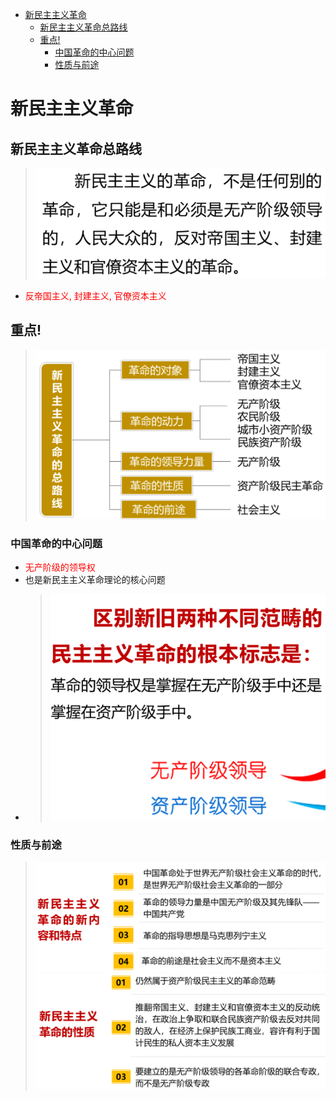- [新民主主义革命](#新民主主义革命)
  - [新民主主义革命总路线](#新民主主义革命总路线)
  - [重点!](#重点)
    - [中国革命的中心问题](#中国革命的中心问题)
    - [性质与前途](#性质与前途)

# 新民主主义革命

## 新民主主义革命总路线
> ![](image/2022-03-16-15-41-59.png)
* <font color = red>反帝国主义, 封建主义, 官僚资本主义</font>

## 重点!
> ![](image/2022-03-16-15-43-10.png)

### 中国革命的中心问题
* <font color = red>无产阶级的领导权</font>
* 也是新民主主义革命理论的核心问题
* > ![](image/2022-03-16-15-46-02.png)

### 性质与前途
> ![](image/2022-03-16-15-46-57.png)
> ![](image/2022-03-16-15-47-08.png)